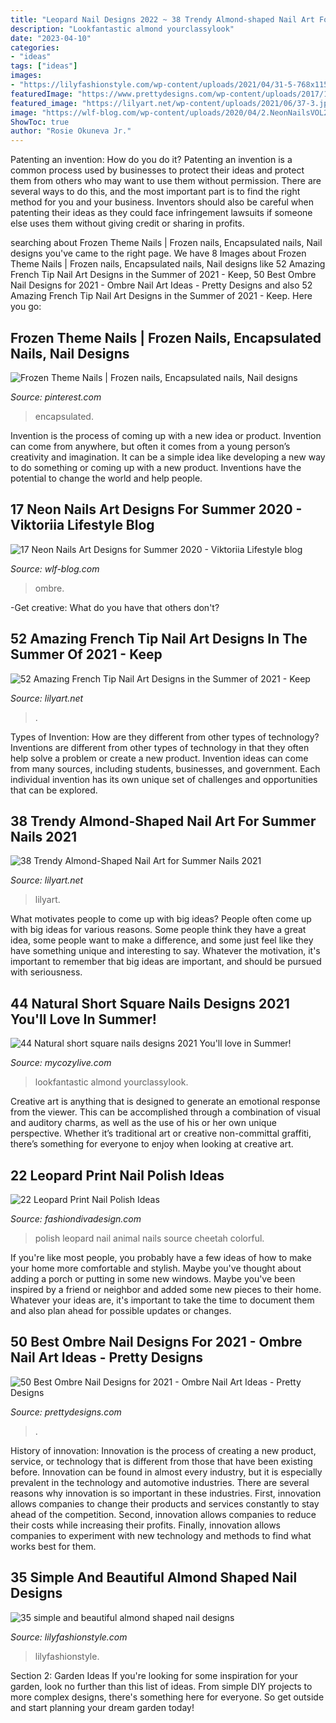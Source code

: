 ```yaml
---
title: "Leopard Nail Designs 2022 ~ 38 Trendy Almond-shaped Nail Art For Summer Nails 2021"
description: "Lookfantastic almond yourclassylook"
date: "2023-04-10"
categories:
- "ideas"
tags: ["ideas"]
images:
- "https://lilyfashionstyle.com/wp-content/uploads/2021/04/31-5-768x1152.jpg"
featuredImage: "https://www.prettydesigns.com/wp-content/uploads/2017/12/30-wonderful-ombre-nail-designs-for-2018-15.jpg"
featured_image: "https://lilyart.net/wp-content/uploads/2021/06/37-3.jpg"
image: "https://wlf-blog.com/wp-content/uploads/2020/04/2.NeonNailsVOL2.12.jpg"
ShowToc: true
author: "Rosie Okuneva Jr."
---
```



Patenting an invention: How do you do it?
Patenting an invention is a common process used by businesses to protect their ideas and protect them from others who may want to use them without permission. There are several ways to do this, and the most important part is to find the right method for you and your business. Inventors should also be careful when patenting their ideas as they could face infringement lawsuits if someone else uses them without giving credit or sharing in profits.

	

		
searching about Frozen Theme Nails | Frozen nails, Encapsulated nails, Nail designs you've came to the right page. We have 8 Images about Frozen Theme Nails | Frozen nails, Encapsulated nails, Nail designs like 52 Amazing French Tip Nail Art Designs in the Summer of 2021 - Keep, 50 Best Ombre Nail Designs for 2021 - Ombre Nail Art Ideas - Pretty Designs and also 52 Amazing French Tip Nail Art Designs in the Summer of 2021 - Keep. Here you go:
		
    
## Frozen Theme Nails | Frozen Nails, Encapsulated Nails, Nail Designs

<img loading=lazy src="https://i.pinimg.com/736x/83/f1/6f/83f16f74cce84c4d679949d308f4ffc0.jpg" onerror="this.onerror=null;this.src='https://tse4.mm.bing.net/th?id=OIP.9q3nAWTVbTlHYPhrfX3KYwHaHa&amp;pid=15.1';" alt="Frozen Theme Nails | Frozen nails, Encapsulated nails, Nail designs">

_Source: pinterest.com_

>encapsulated. 

	

Invention is the process of coming up with a new idea or product. Invention can come from anywhere, but often it comes from a young person’s creativity and imagination. It can be a simple idea like developing a new way to do something or coming up with a new product. Inventions have the potential to change the world and help people.

    
## 17 Neon Nails Art Designs For Summer 2020 - Viktoriia Lifestyle Blog

<img loading=lazy src="https://wlf-blog.com/wp-content/uploads/2020/04/2.NeonNailsVOL2.12.jpg" onerror="this.onerror=null;this.src='https://tse3.mm.bing.net/th?id=OIP.lJOM1fO90JGi8B089KjkBQHaLH&amp;pid=15.1';" alt="17 Neon Nails Art Designs for Summer 2020 - Viktoriia Lifestyle blog">

_Source: wlf-blog.com_

>ombre. 

	

-Get creative: What do you have that others don't?

    
## 52 Amazing French Tip Nail Art Designs In The Summer Of 2021 - Keep

<img loading=lazy src="https://lilyart.net/wp-content/uploads/2021/03/8-10.jpg" onerror="this.onerror=null;this.src='https://tse4.mm.bing.net/th?id=OIP.Ri_GxUVS1tmF4C8Iz7cwqQHaLE&amp;pid=15.1';" alt="52 Amazing French Tip Nail Art Designs in the Summer of 2021 - Keep">

_Source: lilyart.net_

>. 

	

Types of Invention: How are they different from other types of technology?
Inventions are different from other types of technology in that they often help solve a problem or create a new product. Invention ideas can come from many sources, including students, businesses, and government. Each individual invention has its own unique set of challenges and opportunities that can be explored.

    
## 38 Trendy Almond-Shaped Nail Art For Summer Nails 2021

<img loading=lazy src="https://lilyart.net/wp-content/uploads/2021/06/37-3.jpg" onerror="this.onerror=null;this.src='https://tse4.mm.bing.net/th?id=OIP.Ujq4zA9J4oV4Y468COQeuAHaLH&amp;pid=15.1';" alt="38 Trendy Almond-Shaped Nail Art for Summer Nails 2021">

_Source: lilyart.net_

>lilyart. 

	

What motivates people to come up with big ideas?
People often come up with big ideas for various reasons. Some people think they have a great idea, some people want to make a difference, and some just feel like they have something unique and interesting to say. Whatever the motivation, it's important to remember that big ideas are important, and should be pursued with seriousness.

    
## 44 Natural Short Square Nails Designs 2021 You&#039;ll Love In Summer!

<img loading=lazy src="https://mycozylive.com/wp-content/uploads/2021/04/31-8.jpg" onerror="this.onerror=null;this.src='https://tse3.mm.bing.net/th?id=OIP.ELLcvNNz3AQ5sj9rNi4FVwHaLH&amp;pid=15.1';" alt="44 Natural short square nails designs 2021 You&#039;ll love in Summer!">

_Source: mycozylive.com_

>lookfantastic almond yourclassylook. 

	

Creative art is anything that is designed to generate an emotional response from the viewer. This can be accomplished through a combination of visual and auditory charms, as well as the use of his or her own unique perspective. Whether it’s traditional art or creative non-committal graffiti, there’s something for everyone to enjoy when looking at creative art.

    
## 22 Leopard Print Nail Polish Ideas

<img loading=lazy src="http://www.fashiondivadesign.com/wp-content/uploads/2013/03/Leopard-Print-Nail-Polish-13-1024x768.jpg" onerror="this.onerror=null;this.src='https://tse4.mm.bing.net/th?id=OIP.oDzHAT9n7bYDj2Znue7q3AHaFj&amp;pid=15.1';" alt="22 Leopard Print Nail Polish Ideas">

_Source: fashiondivadesign.com_

>polish leopard nail animal nails source cheetah colorful. 

	

If you're like most people, you probably have a few ideas of how to make your home more comfortable and stylish. Maybe you've thought about adding a porch or putting in some new windows. Maybe you've been inspired by a friend or neighbor and added some new pieces to their home. Whatever your ideas are, it's important to take the time to document them and also plan ahead for possible updates or changes.

    
## 50 Best Ombre Nail Designs For 2021 - Ombre Nail Art Ideas - Pretty Designs

<img loading=lazy src="https://www.prettydesigns.com/wp-content/uploads/2017/12/30-wonderful-ombre-nail-designs-for-2018-15.jpg" onerror="this.onerror=null;this.src='https://tse2.mm.bing.net/th?id=OIP.yivCkNT4PZKzXh8NKXmzUQHaHa&amp;pid=15.1';" alt="50 Best Ombre Nail Designs for 2021 - Ombre Nail Art Ideas - Pretty Designs">

_Source: prettydesigns.com_

>. 

	

History of innovation:
Innovation is the process of creating a new product, service, or technology that is different from those that have been existing before. Innovation can be found in almost every industry, but it is especially prevalent in the technology and automotive industries. There are several reasons why innovation is so important in these industries. First, innovation allows companies to change their products and services constantly to stay ahead of the competition. Second, innovation allows companies to reduce their costs while increasing their profits. Finally, innovation allows companies to experiment with new technology and methods to find what works best for them.

    
## 35 Simple And Beautiful Almond Shaped Nail Designs

<img loading=lazy src="https://lilyfashionstyle.com/wp-content/uploads/2021/04/31-5-768x1152.jpg" onerror="this.onerror=null;this.src='https://tse2.mm.bing.net/th?id=OIP.z0zP5cK2UUflcOSa590GmQHaLH&amp;pid=15.1';" alt="35 simple and beautiful almond shaped nail designs">

_Source: lilyfashionstyle.com_

>lilyfashionstyle. 

	

Section 2: Garden Ideas
If you're looking for some inspiration for your garden, look no further than this list of ideas. From simple DIY projects to more complex designs, there's something here for everyone. So get outside and start planning your dream garden today!

